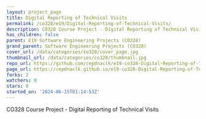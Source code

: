 ```yaml
---
layout: project_page
title: Digital Reporting of Technical Visits
permalink: /co328/e19/Digital-Reporting-of-Technical-Visits/
description: CO328 Course Project - Digital Reporting of Technical Visits
has_children: false
parent: E19 Software Engineering Projects (CO328)
grand_parent: Software Engineering Projects (CO328)
cover_url: /data/categories/co328/cover_page.jpg
thumbnail_url: /data/categories/co328/thumbnail.jpg
repo_url: https://github.com/cepdnaclk/e19-co328-Digital-Reporting-of-Technical-Visits
page_url: https://cepdnaclk.github.io/e19-co328-Digital-Reporting-of-Technical-Visits
forks: 2
watchers: 0
stars: 0
started_on: '2024-06-15T01:14:53Z'
---
```


CO328 Course Project - Digital Reporting of Technical Visits